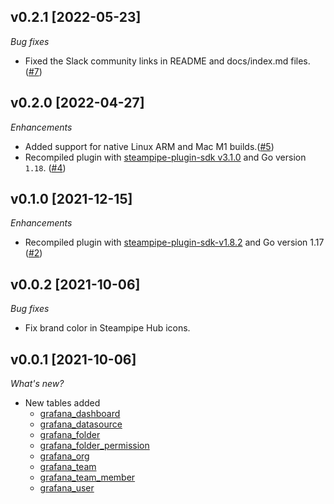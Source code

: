 ## v0.2.1 [2022-05-23]

_Bug fixes_

- Fixed the Slack community links in README and docs/index.md files. ([#7](https://github.com/turbot/steampipe-plugin-grafana/pull/7))

## v0.2.0 [2022-04-27]

_Enhancements_

- Added support for native Linux ARM and Mac M1 builds.([#5](https://github.com/turbot/steampipe-plugin-grafana/pull/5))
- Recompiled plugin with [steampipe-plugin-sdk v3.1.0](https://github.com/turbot/steampipe-plugin-sdk/blob/main/CHANGELOG.md#v310--2022-03-30) and Go version `1.18`. ([#4](https://github.com/turbot/steampipe-plugin-grafana/pull/4))

## v0.1.0 [2021-12-15]

_Enhancements_

- Recompiled plugin with [steampipe-plugin-sdk-v1.8.2](https://github.com/turbot/steampipe-plugin-sdk/blob/main/CHANGELOG.md#v182--2021-11-22) and Go version 1.17 ([#2](https://github.com/turbot/steampipe-plugin-grafana/pull/2))

## v0.0.2 [2021-10-06]

_Bug fixes_

- Fix brand color in Steampipe Hub icons.

## v0.0.1 [2021-10-06]

_What's new?_

- New tables added
  - [grafana_dashboard](https://hub.steampipe.io/plugins/turbot/grafana/tables/grafana_dashboard)
  - [grafana_datasource](https://hub.steampipe.io/plugins/turbot/grafana/tables/grafana_datasource)
  - [grafana_folder](https://hub.steampipe.io/plugins/turbot/grafana/tables/grafana_folder)
  - [grafana_folder_permission](https://hub.steampipe.io/plugins/turbot/grafana/tables/grafana_folder_permission)
  - [grafana_org](https://hub.steampipe.io/plugins/turbot/grafana/tables/grafana_org)
  - [grafana_team](https://hub.steampipe.io/plugins/turbot/grafana/tables/grafana_team)
  - [grafana_team_member](https://hub.steampipe.io/plugins/turbot/grafana/tables/grafana_team_member)
  - [grafana_user](https://hub.steampipe.io/plugins/turbot/grafana/tables/grafana_user)
